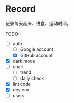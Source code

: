 # Record

记录每天起床、进食、运动时间。

TODO:

- [ ] auth
  - [ ] Google account
  - [x] GitHub account
- [x] dark mode
- [ ] chart
  - [ ] trend
  - [ ] daily check
- [x] lint code
- [x] dev env
- [ ] users
